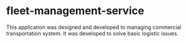 # fleet-management-service
This application was designed and developed to managing commercial transportation system. It was developed to solve basic logistic issues.
